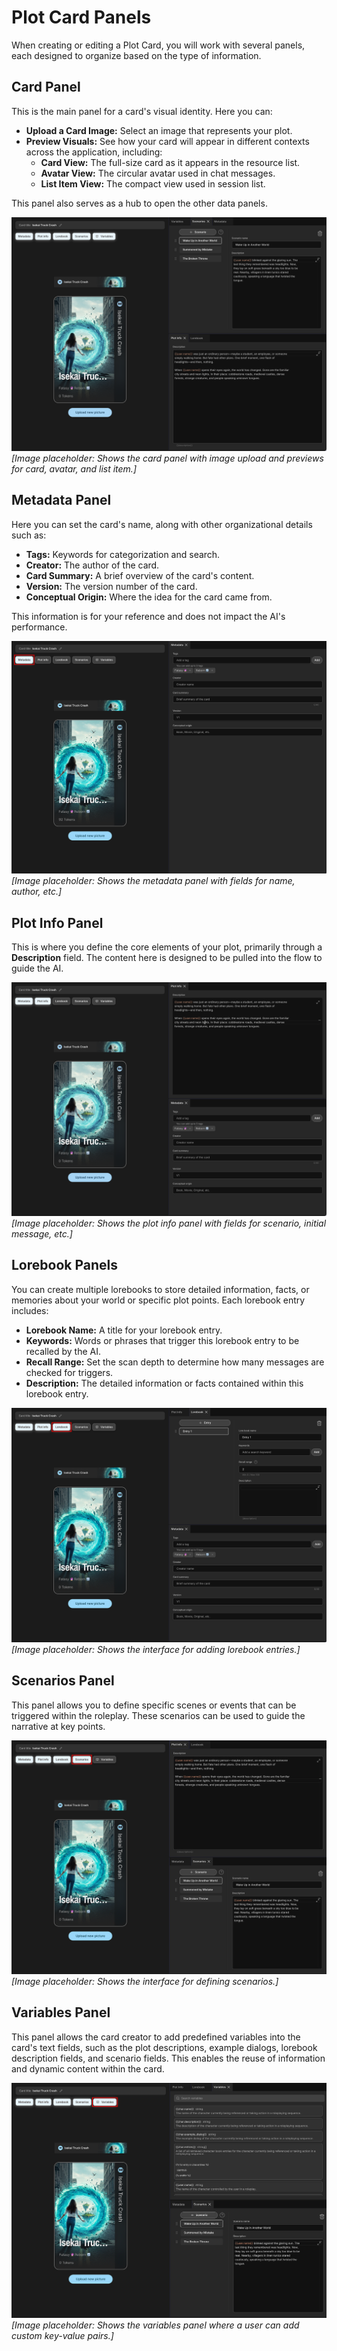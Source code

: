 # Plot Card Panels

When creating or editing a Plot Card, you will work with several panels, each designed to organize based on the type of information.

## Card Panel

This is the main panel for a card's visual identity. Here you can:

- **Upload a Card Image:** Select an image that represents your plot.
- **Preview Visuals:** See how your card will appear in different contexts across the application, including:
    - **Card View:** The full-size card as it appears in the resource list.
    - **Avatar View:** The circular avatar used in chat messages.
    - **List Item View:** The compact view used in session list.

This panel also serves as a hub to open the other data panels.

![Card Panel](./images/plot-card-panel.png)
*[Image placeholder: Shows the card panel with image upload and previews for card, avatar, and list item.]*

## Metadata Panel

Here you can set the card's name, along with other organizational details such as:
- **Tags:** Keywords for categorization and search.
- **Creator:** The author of the card.
- **Card Summary:** A brief overview of the card's content.
- **Version:** The version number of the card.
- **Conceptual Origin:** Where the idea for the card came from.

This information is for your reference and does not impact the AI's performance.

![Plot Card Metadata Panel](./images/plot-metadata-panel.png)
*[Image placeholder: Shows the metadata panel with fields for name, author, etc.]*

## Plot Info Panel

This is where you define the core elements of your plot, primarily through a **Description** field. The content here is designed to be pulled into the flow to guide the AI.

![Plot Info Panel](./images/plot-info-panel.png)
*[Image placeholder: Shows the plot info panel with fields for scenario, initial message, etc.]*

## Lorebook Panels

You can create multiple lorebooks to store detailed information, facts, or memories about your world or specific plot points. Each lorebook entry includes:
- **Lorebook Name:** A title for your lorebook entry.
- **Keywords:** Words or phrases that trigger this lorebook entry to be recalled by the AI.
- **Recall Range:** Set the scan depth to determine how many messages are checked for triggers.
- **Description:** The detailed information or facts contained within this lorebook entry.

![Lorebook Panel](./images/plot-lorebook-panel.png)
*[Image placeholder: Shows the interface for adding lorebook entries.]*

## Scenarios Panel

This panel allows you to define specific scenes or events that can be triggered within the roleplay. These scenarios can be used to guide the narrative at key points.

![Scenarios Panel](./images/plot-scenarios-panel.png)
*[Image placeholder: Shows the interface for defining scenarios.]*

## Variables Panel

This panel allows the card creator to add predefined variables into the card's text fields, such as the plot descriptions, example dialogs, lorebook description fields, and scenario fields. This enables the reuse of information and dynamic content within the card.

![Variables Panel](./images/plot-variables-panel.png)
*[Image placeholder: Shows the variables panel where a user can add custom key-value pairs.]*
